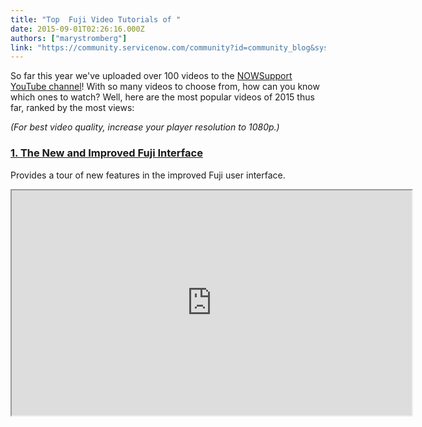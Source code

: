 ```yaml
---
title: "Top  Fuji Video Tutorials of "
date: 2015-09-01T02:26:16.000Z
authors: ["marystromberg"]
link: "https://community.servicenow.com/community?id=community_blog&sys_id=9daca225dbd0dbc01dcaf3231f9619fc"
---
```

<p>So far this year we've uploaded over 100 videos to the <a title="ww.youtube.com/channel/UCQjE37R-Y4DTq7kUWPO83Wg" href="https://www.youtube.com/channel/UCQjE37R-Y4DTq7kUWPO83Wg">NOWSupport YouTube channel</a>! With so many videos to choose from, how can you know which ones to watch? Well, here are the most popular videos of 2015 thus far, ranked by the most views:</p><p></p><p><em>(For best video quality, increase your player resolution to 1080p.)</em></p><p></p><h3><a title="ww.youtube.com/watch?v=DKZMVPNvmKI" href="https://www.youtube.com/watch?v=DKZMVPNvmKI">1. The New and Improved Fuji Interface</a></h3><p>Provides a tour of new features in the improved Fuji user interface.</p><p><iframe src="https://youtube.com/embed/DKZMVPNvmKI" width="640" height="360"/></p><p></p><h3><a title="ww.youtube.com/watch?v=s8Fu9Ur4H-M" href="https://www.youtube.com/watch?v=s8Fu9Ur4H-M">2. ServiceNow Performance Analytics</a></h3><p>Learn how ServiceNow Performance Analytics can help you drive service management within your enterprise to new levels of excellence.</p><p><iframe src="https://youtube.com/embed/s8Fu9Ur4H-M" width="640" height="360"/></p><p></p><h3><a title="ww.youtube.com/watch?v=IYnKE3E7qmg" href="https://www.youtube.com/watch?v=IYnKE3E7qmg">3. Reporting | Getting Started</a></h3><p>Explains essential concepts for reporting on the ServiceNow platform and demonstrates basic report functionality.</p><p><iframe src="https://youtube.com/embed/IYnKE3E7qmg" width="640" height="360"/></p><p></p><h3><a title="ww.youtube.com/watch?v=ySnHF5y3ubE" href="https://www.youtube.com/watch?v=ySnHF5y3ubE">4. Reporting | How to Create Reports</a></h3><p>Demonstrates how to create reports from a list, by modifying an existing report, and from scratch. Covers the use of filters and sort fields; grouped by, stacked by, and sharing options; and changing report appearance and style.</p><p><iframe src="https://youtube.com/embed/ySnHF5y3ubE" width="640" height="360"/></p><p></p><h3><a title="ww.youtube.com/watch?v=zIK9Uoh-oIc" href="https://www.youtube.com/watch?v=zIK9Uoh-oIc">5. Service Catalog | Configuring Cart Layouts</a></h3><p>Demonstrates how to configure the service catalog cart used for your organization's request fulfillment process. Applies to ServiceNow instances starting with the Fuji release.</p><p><iframe src="https://youtube.com/embed/zIK9Uoh-oIc" width="640" height="360"/></p><p></p><p>For more information, please see:</p><p><a href="http://wiki.servicenow.com/index.php?title=Main_Page" title="http://wiki.servicenow.com/index.php?title=Main_Page">ServiceNow Product Documentation</a></p><p></p><p>Your feedback helps us better serve you! Did you find these videos helpful? Leave us a comment to tell us why or why not.</p>
